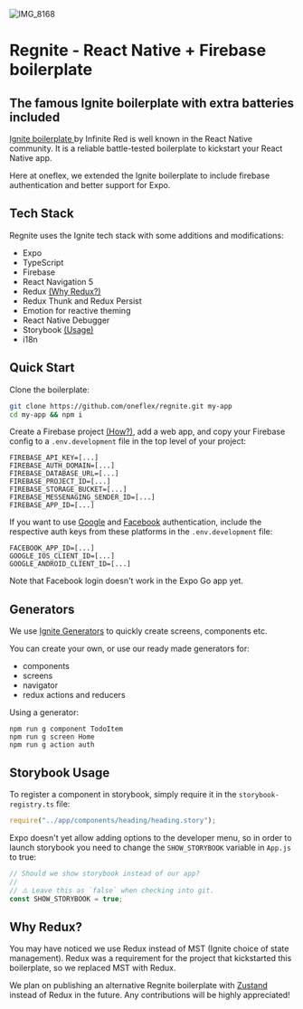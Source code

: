 ![IMG_8168](https://user-images.githubusercontent.com/42813496/129691548-7f2b8d40-b92a-4f15-9cf1-e7ba48712a20.PNG)

# Regnite - React Native + Firebase boilerplate

## The famous Ignite boilerplate with extra batteries included

[Ignite boilerplate ](https://github.com/infinitered/ignite) by Infinite Red is well known in the React Native community. It is a reliable battle-tested boilerplate to kickstart your React Native app.

Here at oneflex, we extended the Ignite boilerplate to include firebase authentication and better support for Expo.

## Tech Stack

Regnite uses the Ignite tech stack with some additions and modifications:

- Expo
- TypeScript
- Firebase
- React Navigation 5
- Redux [(Why Redux?)](https://github.com/oneflex/regnite#why-redux?)
- Redux Thunk and Redux Persist
- Emotion for reactive theming
- React Native Debugger
- Storybook [(Usage)](https://github.com/oneflex/regnite#storybook-usage)
- i18n

## Quick Start

Clone the boilerplate:

```bash
git clone https://github.com/oneflex/regnite.git my-app
cd my-app && npm i
```

Create a Firebase project [(How?)](https://firebase.google.com/docs/web/setup), add a web app, and copy your Firebase config to a `.env.development` file in the top level of your project:

```.env
FIREBASE_API_KEY=[...]
FIREBASE_AUTH_DOMAIN=[...]
FIREBASE_DATABASE_URL=[...]
FIREBASE_PROJECT_ID=[...]
FIREBASE_STORAGE_BUCKET=[...]
FIREBASE_MESSENAGING_SENDER_ID=[...]
FIREBASE_APP_ID=[...]
```

If you want to use [Google](https://docs.expo.dev/versions/latest/sdk/google/) and [Facebook](https://docs.expo.dev/versions/latest/sdk/facebook/) authentication, include the respective auth keys from these platforms in the `.env.development` file:

```.env
FACEBOOK_APP_ID=[...]
GOOGLE_IOS_CLIENT_ID=[...]
GOOGLE_ANDROID_CLIENT_ID=[...]
```

Note that Facebook login doesn't work in the Expo Go app yet.

## Generators

We use [Ignite Generators](https://github.com/infinitered/ignite#generators) to quickly create screens, components etc.

You can create your own, or use our ready made generators for:

- components
- screens
- navigator
- redux actions and reducers

Using a generator:

```
npm run g component TodoItem
npm run g screen Home
npm run g action auth
```

## Storybook Usage

To register a component in storybook, simply require it in the `storybook-registry.ts` file:

```ts
require("../app/components/heading/heading.story");
```

Expo doesn't yet allow adding options to the developer menu, so in order to launch storybook you need to change the `SHOW_STORYBOOK` variable in `App.js` to true:

```js
// Should we show storybook instead of our app?
//
// ⚠️ Leave this as `false` when checking into git.
const SHOW_STORYBOOK = true;
```

## Why Redux?

You may have noticed we use Redux instead of MST (Ignite choice of state management). Redux was a requirement for the project that kickstarted this boilerplate, so we replaced MST with Redux.

We plan on publishing an alternative Regnite boilerplate with [Zustand](https://github.com/pmndrs/zustand) instead of Redux in the future. Any contributions will be highly appreciated!
